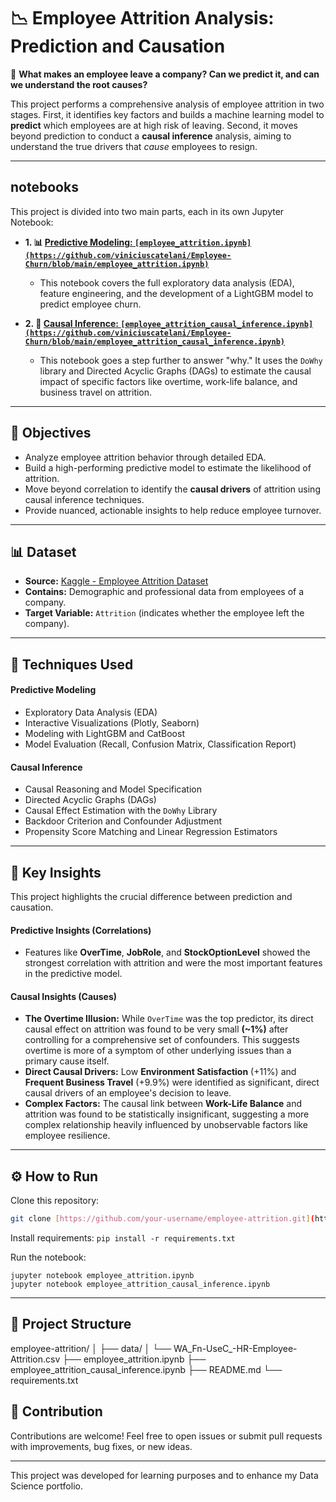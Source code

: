 # 📉 Employee Attrition Analysis: Prediction and Causation

🚨 **What makes an employee leave a company? Can we predict it, and can we understand the root causes?**

This project performs a comprehensive analysis of employee attrition in two stages. First, it identifies key factors and builds a machine learning model to **predict** which employees are at high risk of leaving. Second, it moves beyond prediction to conduct a **causal inference** analysis, aiming to understand the true drivers that *cause* employees to resign.

---

##  notebooks

This project is divided into two main parts, each in its own Jupyter Notebook:

* **1. 📊 [Predictive Modeling: `[employee_attrition.ipynb](https://github.com/viniciuscatelani/Employee-Churn/blob/main/employee_attrition.ipynb)`](#)**
    * This notebook covers the full exploratory data analysis (EDA), feature engineering, and the development of a LightGBM model to predict employee churn.

* **2. 🔎 [Causal Inference: `[employee_attrition_causal_inference.ipynb](https://github.com/viniciuscatelani/Employee-Churn/blob/main/employee_attrition_causal_inference.ipynb)`](#)**
    * This notebook goes a step further to answer "why." It uses the `DoWhy` library and Directed Acyclic Graphs (DAGs) to estimate the causal impact of specific factors like overtime, work-life balance, and business travel on attrition.

---

## 📌 Objectives

-   Analyze employee attrition behavior through detailed EDA.
-   Build a high-performing predictive model to estimate the likelihood of attrition.
-   Move beyond correlation to identify the **causal drivers** of attrition using causal inference techniques.
-   Provide nuanced, actionable insights to help reduce employee turnover.

---

## 📊 Dataset

-   **Source:** [Kaggle - Employee Attrition Dataset](https://www.kaggle.com/datasets/patelprashant/employee-attrition)
-   **Contains:** Demographic and professional data from employees of a company.
-   **Target Variable:** `Attrition` (indicates whether the employee left the company).

---

## 🧪 Techniques Used

#### Predictive Modeling
-   Exploratory Data Analysis (EDA)
-   Interactive Visualizations (Plotly, Seaborn)
-   Modeling with LightGBM and CatBoost
-   Model Evaluation (Recall, Confusion Matrix, Classification Report)

#### Causal Inference
-   Causal Reasoning and Model Specification
-   Directed Acyclic Graphs (DAGs)
-   Causal Effect Estimation with the `DoWhy` Library
-   Backdoor Criterion and Confounder Adjustment
-   Propensity Score Matching and Linear Regression Estimators

---

## 🧠 Key Insights

This project highlights the crucial difference between prediction and causation.

#### Predictive Insights (Correlations)
-   Features like **OverTime**, **JobRole**, and **StockOptionLevel** showed the strongest correlation with attrition and were the most important features in the predictive model.

#### Causal Insights (Causes)
-   **The Overtime Illusion:** While `OverTime` was the top predictor, its direct causal effect on attrition was found to be very small **(~1%)** after controlling for a comprehensive set of confounders. This suggests overtime is more of a symptom of other underlying issues than a primary cause itself.
-   **Direct Causal Drivers:** Low **Environment Satisfaction** (+11%) and **Frequent Business Travel** (+9.9%) were identified as significant, direct causal drivers of an employee's decision to leave.
-   **Complex Factors:** The causal link between **Work-Life Balance** and attrition was found to be statistically insignificant, suggesting a more complex relationship heavily influenced by unobservable factors like employee resilience.

---

## ⚙️ How to Run

Clone this repository:
```bash
git clone [https://github.com/your-username/employee-attrition.git](https://github.com/your-username/employee-attrition.git)
```
Install requirements:
```pip install -r requirements.txt```

Run the notebook:
```
jupyter notebook employee_attrition.ipynb
jupyter notebook employee_attrition_causal_inference.ipynb
```

---

## 📁 Project Structure

employee-attrition/
│
├── data/
│   └── WA_Fn-UseC_-HR-Employee-Attrition.csv
├── employee_attrition.ipynb
├── employee_attrition_causal_inference.ipynb
├── README.md
└── requirements.txt

## 🤝 Contribution

Contributions are welcome! Feel free to open issues or submit pull requests with improvements, bug fixes, or new ideas.

---

This project was developed for learning purposes and to enhance my Data Science portfolio.
